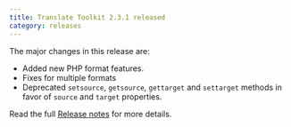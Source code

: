 ```yaml
---
title: Translate Toolkit 2.3.1 released
category: releases
---
```


The major changes in this release are:

- Added new PHP format features.
- Fixes for multiple formats
- Deprecated `setsource`, `getsource`, `gettarget` and `settarget` methods in favor of `source` and `target` properties.


Read the full [Release notes](https://docs.translatehouse.org/projects/translate-toolkit/en/latest/releases/2.3.1.html) for more details.
